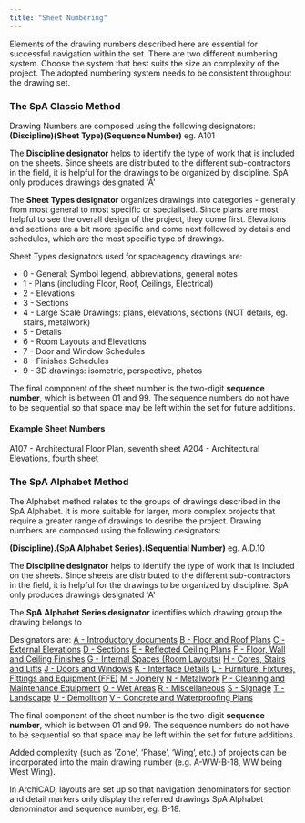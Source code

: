 ```yaml
---
title: "Sheet Numbering"
---
```

Elements of the drawing numbers described here are essential for successful navigation within the set.
There are two different numbering system. Choose the system that best suits the size an complexity of the project. The adopted numbering system needs to be consistent throughout the drawing set.

### The SpA Classic Method
Drawing Numbers are composed using the following designators:
**(Discipline)(Sheet Type)(Sequence Number)**
eg. A101

The **Discipline designator** helps to identify the type of work that is included on the sheets. Since sheets are distributed to the different sub-contractors in the field, it is helpful for the drawings to be organized by discipline. SpA only produces drawings designated 'A'

The **Sheet Types designator** organizes drawings into categories - generally from most general to most specific or specialised. Since plans are most helpful to see the overall design of the project, they come first. Elevations and sections are a bit more specific and come next followed by details and schedules, which are the most specific type of drawings.

Sheet Types designators used for spaceagency drawings are:
- 0 - General: Symbol legend, abbreviations, general notes
- 1 - Plans (including Floor, Roof, Ceilings, Electrical)
- 2 - Elevations
- 3 - Sections
- 4 - Large Scale Drawings: plans, elevations, sections (NOT details, eg. stairs, metalwork)
- 5 - Details
- 6 - Room Layouts and Elevations
- 7 - Door and Window Schedules
- 8 - Finishes Schedules
- 9 - 3D drawings: isometric, perspective, photos

The final component of the sheet number is the two-digit **sequence number**, which is between 01 and 99. The sequence numbers do not have to be sequential so that space may be left within the set for future additions.

#### Example Sheet Numbers

A107 - Architectural Floor Plan, seventh sheet
A204 - Architectural Elevations, fourth sheet

### The SpA Alphabet Method
The Alphabet method relates to the groups of drawings described in the SpA Alphabet. It is more suitable for larger, more complex projects that require a greater range of drawings to desribe the project.
Drawing numbers are composed using the following designators:

**(Discipline).(SpA Alphabet Series).(Sequential Number)**
eg. A.D.10


The **Discipline designator** helps to identify the type of work that is included on the sheets. Since sheets are distributed to the different sub-contractors in the field, it is helpful for the drawings to be organized by discipline. SpA only produces drawings designated 'A'

The **SpA Alphabet Series designator** identifies which drawing group the drawing belongs to

Designators are:
[A - Introductory documents](notes/1_Documentation%20Codex/1b_Alphabet/A%20-%20Introductory%20documents.md)
[B - Floor and Roof Plans](notes/1_Documentation%20Codex/1b_Alphabet/B%20-%20Floor%20and%20Roof%20Plans.md)
[C - External Elevations](notes/1_Documentation%20Codex/1b_Alphabet/C%20-%20External%20Elevations.md)
[D - Sections](notes/1_Documentation%20Codex/1b_Alphabet/D%20-%20Sections.md)
[E - Reflected Ceiling Plans](notes/1_Documentation%20Codex/1b_Alphabet/E%20-%20Reflected%20Ceiling%20Plans.md)
[F - Floor, Wall and Ceiling Finishes](notes/1_Documentation%20Codex/1b_Alphabet/F%20-%20Floor,%20Wall%20and%20Ceiling%20Finishes.md)
[G - Internal Spaces (Room Layouts)](notes/1_Documentation%20Codex/1b_Alphabet/G%20-%20Internal%20Spaces%20(Room%20Layouts).md)
[H - Cores, Stairs and Lifts](notes/1_Documentation%20Codex/1b_Alphabet/H%20-%20Cores,%20Stairs%20and%20Lifts.md)
[J - Doors and Windows](notes/1_Documentation%20Codex/1b_Alphabet/J%20-%20Doors%20and%20Windows.md)
[K - Interface Details](notes/1_Documentation%20Codex/1b_Alphabet/K%20-%20Interface%20Details.md)
[L - Furniture, Fixtures, Fittings and Equipment (FFE)](notes/1_Documentation%20Codex/1b_Alphabet/L%20-%20Furniture,%20Fixtures,%20Fittings%20and%20Equipment%20(FFE).md)
[M - Joinery](notes/1_Documentation%20Codex/1b_Alphabet/M%20-%20Joinery.md)
[N - Metalwork](notes/1_Documentation%20Codex/1b_Alphabet/N%20-%20Metalwork.md)
[P - Cleaning and Maintenance Equipment](notes/1_Documentation%20Codex/1b_Alphabet/P%20-%20Cleaning%20and%20Maintenance%20Equipment.md)
[Q - Wet Areas](notes/1_Documentation%20Codex/1b_Alphabet/Q%20-%20Wet%20Areas.md)
[R - Miscellaneous](notes/1_Documentation%20Codex/1b_Alphabet/R%20-%20Miscellaneous.md)
[S - Signage](notes/1_Documentation%20Codex/1b_Alphabet/S%20-%20Signage.md)
[T - Landscape](notes/1_Documentation%20Codex/1b_Alphabet/T%20-%20Landscape.md)
[U - Demolition](notes/1_Documentation%20Codex/1b_Alphabet/U%20-%20Demolition.md)
[V - Concrete and Waterproofing Plans](notes/1_Documentation%20Codex/1b_Alphabet/V%20-%20Concrete%20and%20Waterproofing%20Plans.md)

The final component of the sheet number is the two-digit **sequence number**, which is between 01 and 99. The sequence numbers do not have to be sequential so that space may be left within the set for future additions.

Added complexity (such as ‘Zone’, ‘Phase’, ‘Wing’, etc.) of projects can be incorporated into the main drawing number (e.g. A-WW-B-18, WW being West Wing).

In ArchiCAD, layouts are set up so that navigation denominators for section and detail markers only display the referred drawings SpA Alphabet denominator and sequence number, eg. B-18.



